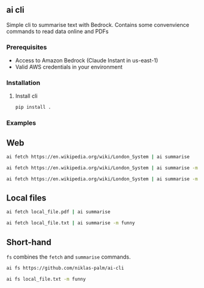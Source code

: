 ## ai cli

Simple cli to summarise text with Bedrock. Contains some convenvience commands to read data online and PDFs

### Prerequisites

- Access to Amazon Bedrock (Claude Instant in us-east-1)
- Valid AWS credentials in your environment

### Installation

1. Install cli

   ```bash
   pip install .
   ```

### Examples

## Web

```bash
ai fetch https://en.wikipedia.org/wiki/London_System | ai summarise
```

```bash
ai fetch https://en.wikipedia.org/wiki/London_System | ai summarise -m concise
```

```bash
ai fetch https://en.wikipedia.org/wiki/London_System | ai summarise -m joyful
```

## Local files

```bash
ai fetch local_file.pdf | ai summarise
```

```bash
ai fetch local_file.txt | ai summarise -m funny
```

## Short-hand

`fs` combines the `fetch` and `summarise` commands.

```bash
ai fs https://github.com/niklas-palm/ai-cli
```

```bash
ai fs local_file.txt -m funny
```
